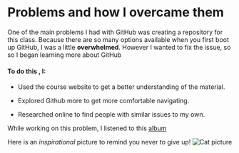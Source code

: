 # Problems and how I overcame them

One of the main problems I had with GitHub was creating a repository for this class. Because there are so many options available when you first boot up GitHub, I was a little **overwhelmed**. However I wanted to fix the issue, so so I began learning more about GitHub

#### To do this , I:

- Used the course website to get a better understanding of the material. 

- Explored Github more to get more comfortable navigating.

- Researched online to find people with similar issues to my own.

While working on this problem, I listened to this [album](https://youtu.be/ZlMqTCa6aro?si=PSxspssYByV8jpEn)

Here is an *inspirational* picture to remind you never to give up!
![Cat picture](https://media.licdn.com/dms/image/v2/C5612AQEZh2bfCfQfEw/article-cover_image-shrink_720_1280/article-cover_image-shrink_720_1280/0/1594270739553?e=2147483647&v=beta&t=dDF0c-mIDCb_mFWLxS5-uDoxSuf0o-tupwjvy4ox6Nc)


